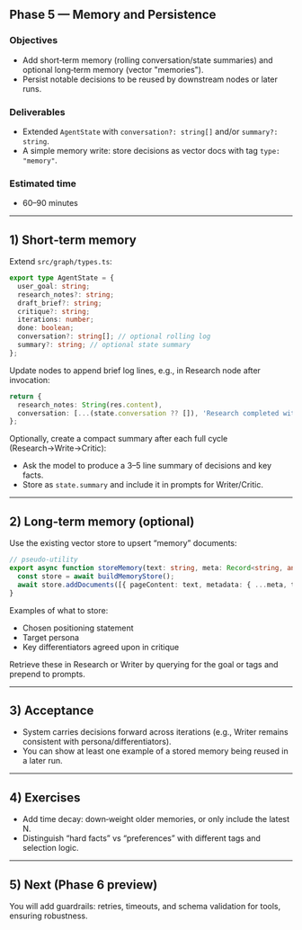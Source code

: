 ## Phase 5 — Memory and Persistence

### Objectives

- Add short‑term memory (rolling conversation/state summaries) and optional long‑term memory (vector "memories").
- Persist notable decisions to be reused by downstream nodes or later runs.

### Deliverables

- Extended `AgentState` with `conversation?: string[]` and/or `summary?: string`.
- A simple memory write: store decisions as vector docs with tag `type: "memory"`.

### Estimated time

- 60–90 minutes

---

## 1) Short‑term memory

Extend `src/graph/types.ts`:

```ts
export type AgentState = {
  user_goal: string;
  research_notes?: string;
  draft_brief?: string;
  critique?: string;
  iterations: number;
  done: boolean;
  conversation?: string[]; // optional rolling log
  summary?: string; // optional state summary
};
```

Update nodes to append brief log lines, e.g., in Research node after invocation:

```ts
return {
  research_notes: String(res.content),
  conversation: [...(state.conversation ?? []), 'Research completed with citations'],
};
```

Optionally, create a compact summary after each full cycle (Research→Write→Critic):

- Ask the model to produce a 3–5 line summary of decisions and key facts.
- Store as `state.summary` and include it in prompts for Writer/Critic.

---

## 2) Long‑term memory (optional)

Use the existing vector store to upsert “memory” documents:

```ts
// pseudo-utility
export async function storeMemory(text: string, meta: Record<string, any> = {}) {
  const store = await buildMemoryStore();
  await store.addDocuments([{ pageContent: text, metadata: { ...meta, type: 'memory' } } as any]);
}
```

Examples of what to store:

- Chosen positioning statement
- Target persona
- Key differentiators agreed upon in critique

Retrieve these in Research or Writer by querying for the goal or tags and prepend to prompts.

---

## 3) Acceptance

- System carries decisions forward across iterations (e.g., Writer remains consistent with persona/differentiators).
- You can show at least one example of a stored memory being reused in a later run.

---

## 4) Exercises

- Add time decay: down‑weight older memories, or only include the latest N.
- Distinguish “hard facts” vs “preferences” with different tags and selection logic.

---

## 5) Next (Phase 6 preview)

You will add guardrails: retries, timeouts, and schema validation for tools, ensuring robustness.
